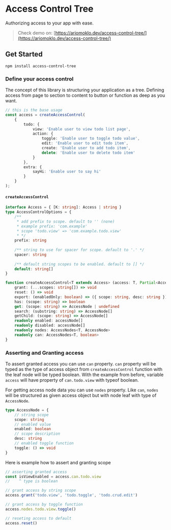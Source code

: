 # Access Control Tree

Authorizing access to your app with ease.

> Check demo on: [https://ariomoklo.dev/access-control-tree/](https://ariomoklo.dev/access-control-tree/)

## Get Started

```
npm install access-control-tree
```

### Define your access control

The concept of this library is structuring your application as a tree. Defining access from page to section to content to button or function as deep as you want.

``` ts
// this is the base usage
const access = createAccessControl(
    {
        todo: {
            view: 'Enable user to view todo list page',
            action: {
                toggle: 'Enable user to toggle todo value',
                edit: 'Enable user to edit todo item',
                create: 'Enable user to add todo item',
                delete: 'Enable user to delete todo item'
            }
        },
        extra: {
            sayHi: 'Enable user to say hi'
        }
    }
);
```

#### `createAccessControl`

``` ts
interface Access = { [K: string]: Access | string }
type AccessControlOptions = {
    /** 
     * add prefix to scope. default to '' (none) 
     * example prefix: 'com.example'
     * scope 'todo.view' => 'com.example.todo.view'
     * */
    prefix: string
    
    /** string to use for spacer for scope. default to '.' */
    spacer: string
    
    /** default string scopes to be enabled. default to [] */
    default: string[]
}

function createAccessControl<T extends Access> (access: T, Partial<AccessControlOptions>): {
    grant: (...scopes: string[]) => void
    reset: () => void
    export: (enabledOnly: boolean) => ({ scope: string, desc: string })[]
    has: (scope: string) => boolean
    get: (scope: string) => AccessNode | undefined
    search: (substring: string) => AccessNode[]
    getChild: (scope: string) => AccessNode[]
    readonly enabled: accessNode[]
    readonly disabled: accessNode[]
    readonly nodes: AccessNodes<T, AccessNode>
    readonly can: AccessNodes<T, boolean>
}
```

### Asserting and Granting access

To assert granted access you can use `can` property. `can` property will be typed as the type of access object from `createAccessControl` function with the leaf node will be typed boolean. With the example from before, variable `access` will have property of `can.todo.view` with typeof boolean.

For getting access node data you can use `nodes` property. Like `can`, `nodes` will be structured as given access object but with node leaf with type of `AccessNode`.
``` ts
type AccessNode = {
    // string scope
    scope: string
    // enabled value
    enabled: boolean
    // scope description
    desc: string
    // enabled toggle function
    toggle: () => void 
}
```

Here is example how to assert and granting scope

``` ts
// asserting granted access
const isViewEnabled = access.can.todo.view
//    ^ type is boolean

// grant access by string scope
access.grant('todo.view', 'todo.toggle', 'todo.crud.edit')

// grant access by toggle function
access.nodes.todo.view.toggle()

// reseting access to default
access.reset()
```
